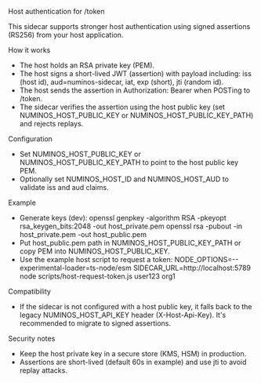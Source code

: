 Host authentication for /token

This sidecar supports stronger host authentication using signed assertions (RS256) from your host application.

How it works
- The host holds an RSA private key (PEM).
- The host signs a short-lived JWT (assertion) with payload including: iss (host id), aud=numinos-sidecar, iat, exp (short), jti (random id).
- The host sends the assertion in Authorization: Bearer <assertion> when POSTing to /token.
- The sidecar verifies the assertion using the host public key (set NUMINOS_HOST_PUBLIC_KEY or NUMINOS_HOST_PUBLIC_KEY_PATH) and rejects replays.

Configuration
- Set NUMINOS_HOST_PUBLIC_KEY or NUMINOS_HOST_PUBLIC_KEY_PATH to point to the host public key PEM.
- Optionally set NUMINOS_HOST_ID and NUMINOS_HOST_AUD to validate iss and aud claims.

Example
- Generate keys (dev):
  openssl genpkey -algorithm RSA -pkeyopt rsa_keygen_bits:2048 -out host_private.pem
  openssl rsa -pubout -in host_private.pem -out host_public.pem
- Put host_public.pem path in NUMINOS_HOST_PUBLIC_KEY_PATH or copy PEM into NUMINOS_HOST_PUBLIC_KEY.
- Use the example host script to request a token:
  NODE_OPTIONS=--experimental-loader=ts-node/esm SIDECAR_URL=http://localhost:5789 node scripts/host-request-token.js user123 org1

Compatibility
- If the sidecar is not configured with a host public key, it falls back to the legacy NUMINOS_HOST_API_KEY header (X-Host-Api-Key). It's recommended to migrate to signed assertions.

Security notes
- Keep the host private key in a secure store (KMS, HSM) in production.
- Assertions are short-lived (default 60s in example) and use jti to avoid replay attacks.
